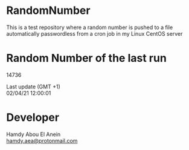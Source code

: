 # RandomNumber    
This is a test repository where a random number is pushed to a file automatically passwordless from a cron job in my Linux CentOS server    
# Random Number of the last run   
14736
      
Last update (GMT +1)    
02/04/21 12:00:01
# Developer    
Hamdy Abou El Anein   
hamdy.aea@protonmail.com
